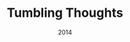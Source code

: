 ---
title: Tumbling Thoughts
_img: tumbling-thoughts-w.jpg
size: 20 x 40 inches, Framed
medium: Oil on canvas
date: 2014
price: Inquire
_render: false
---